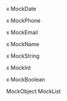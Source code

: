 x MockDate

x MockPhone

x MockEmail

x MockName

x MockString

x MockInt

x MockBoolean

MockObject
MockList
